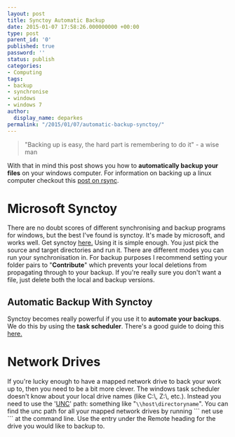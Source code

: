 ```yaml
---
layout: post
title: Synctoy Automatic Backup
date: 2015-01-07 17:58:26.000000000 +00:00
type: post
parent_id: '0'
published: true
password: ''
status: publish
categories:
- Computing
tags:
- backup
- synchronise
- windows
- windows 7
author:
  display_name: deparkes
permalink: "/2015/01/07/automatic-backup-synctoy/"
---
```

<blockquote>"Backing up is easy, the hard part is remembering to do it" - a wise man</blockquote>
With that in mind this post shows you how to <strong>automatically backup your files</strong> on your windows computer.
For information on backing up a linux computer checkout this <a title="Keeping in sync with rsync" href="{{site.baseurl}}/2014/02/14/keeping-in-sync-with-rsync/">post on rsync</a>.
<h1>Microsoft Synctoy</h1>
There are no doubt scores of different synchronising and backup programs for windows, but the best I've found is synctoy. It's made by microsoft, and works well.
Get synctoy <a href="http://www.microsoft.com/en-gb/download/details.aspx?id=15155">here.</a>
Using it is simple enough. You just pick the source and target directories and run it.
There are different modes you can run your synchronisation in. For backup purposes I recommend setting your folder pairs to "<strong>Contribute</strong>" which prevents your local deletions from propagating through to your backup. If you're really sure you don't want a file, just delete both the local and backup versions.
<h2>Automatic Backup With Synctoy</h2>
Synctoy becomes really powerful if you use it to <strong>automate your backups</strong>.
We do this by using the <strong>task scheduler</strong>.
There's a good guide to doing this <a href="http://www.howtogeek.com/howto/25046/schedule-synctoy-to-run-automatically-with-task-scheduler-in-windows-7/">here.</a>
<h1>Network Drives</h1>
If you're lucky enough to have a mapped network drive to back your work up to, then you need to be a bit more clever.
The windows task scheduler doesn't know about your local drive names (like C:\, Z:\, etc.). Instead you need to use the '<a href="http://en.wikipedia.org/wiki/Path_%28computing%29#UNC_in_Windows">UNC</a>' path: something like "<code>\\host\directoryname</code>".
You can find the unc path for all your mapped network drives by running
```
net use
```
at the command line.
Use the entry under the Remote heading for the drive you would like to backup to.
